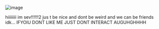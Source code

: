 ![image](https://github.com/user-attachments/assets/d3e97842-f8b0-4df9-ac64-3a61dbeba004)




hiiiiiiii im sev!!!!!!2
jus t be nice and dont be weird and we can be friends idk...
IFYOIU DONT LIKE ME JUST DONT INTERACT AUGUHGHHHH




